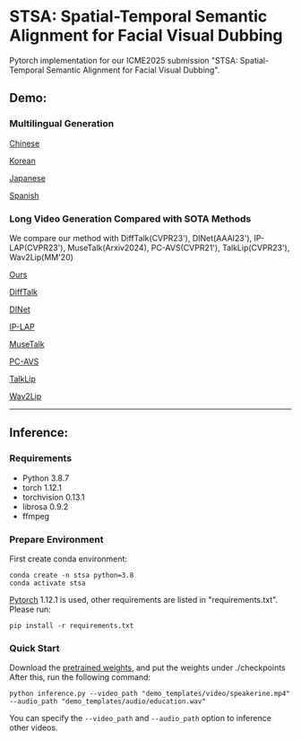 # STSA: Spatial-Temporal Semantic Alignment for Facial Visual Dubbing

Pytorch implementation for our ICME2025 submission "STSA: Spatial-Temporal Semantic Alignment for Facial Visual Dubbing".

## Demo:
### Multilingual Generation

[Chinese](https://github.com/user-attachments/assets/4e52356a-ed42-40ef-9ea3-5ffca7bbd3d1)

[Korean](https://github.com/user-attachments/assets/e71cce15-0a18-45e5-b253-52c5e9fc4064)

[Japanese](https://github.com/user-attachments/assets/3880dc0d-aa2c-4ba7-8793-a29ab33dd129)

[Spanish](https://github.com/user-attachments/assets/3fc89023-1b10-4902-a950-130c359ac81e)

### Long Video Generation Compared with SOTA Methods
We compare our method with DiffTalk(CVPR23'), DINet(AAAI23'), IP-LAP(CVPR23'), MuseTalk(Arxiv2024), PC-AVS(CVPR21'), TalkLip(CVPR23'), Wav2Lip(MM'20)

[Ours](https://github.com/user-attachments/assets/b6e9b594-4e7a-41f3-ad8e-1998caa12b3b)

[DiffTalk](https://github.com/user-attachments/assets/297fcb43-00f4-4d81-a022-70f07867ce03)

[DINet](https://github.com/user-attachments/assets/1c14dc20-3556-4731-8c45-939e3df37c3b)

[IP-LAP](https://github.com/user-attachments/assets/55466ea9-2d30-42cc-8ed8-ffe8878f2eb7)

[MuseTalk](https://github.com/user-attachments/assets/4233c7cb-8eb4-4977-8239-3c39055fc27f)

[PC-AVS](https://github.com/user-attachments/assets/ca5e0b92-249a-4fe1-bf53-85d21e09e059)

[TalkLip](https://github.com/user-attachments/assets/e5e3d6ac-75dd-443f-af79-c60b94c7062c)

[Wav2Lip](https://github.com/user-attachments/assets/0fe501d0-1c83-48c6-8998-6958377e9d4e)

---
## Inference:
### Requirements
- Python 3.8.7
- torch 1.12.1
- torchvision 0.13.1
- librosa 0.9.2
- ffmpeg

### Prepare Environment
First create conda environment:
```
conda create -n stsa python=3.8
conda activate stsa
```
[Pytorch](https://pytorch.org/)  1.12.1 is used, other requirements are listed in "requirements.txt". Please run:
```
pip install -r requirements.txt
```
### Quick Start
Download the [pretrained weights](https://www.jianguoyun.com/p/DW9UAjMQqcOQDRiotuMFIAA), and put the weights under ./checkpoints 
After this, run the following command:
```
python inference.py --video_path "demo_templates/video/speakerine.mp4" --audio_path "demo_templates/audio/education.wav"
```
You can specify the `--video_path` and `--audio_path` option to inference other videos.
